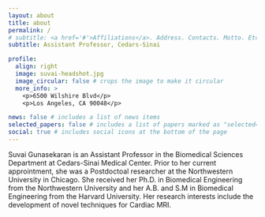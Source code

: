 ```yaml
---
layout: about
title: about
permalink: /
# subtitle: <a href='#'>Affiliations</a>. Address. Contacts. Motto. Etc.
subtitle: Assistant Professor, Cedars-Sinai

profile:
  align: right
  image: suvai-headshot.jpg
  image_circular: false # crops the image to make it circular
  more_info: >
    <p>6500 Wilshire Blvd</p>
    <p>Los Angeles, CA 90048</p>

news: false # includes a list of news items
selected_papers: false # includes a list of papers marked as "selected={true}"
social: true # includes social icons at the bottom of the page
---
```


Suvai Gunasekaran is an Assistant Professor in the Biomedical Sciences Department at Cedars-Sinai Medical Center. Prior to her current approintment, she was a Postdoctoal researcher at the Northwestern University in Chicago. She received her Ph.D. in Biomedical Engineering from the Northwestern University and her A.B. and S.M in Biomedical Engineering from the Harvard University. Her research interests include the development of novel techniques for Cardiac MRI.

<!-- She has published over 50 peer-reviewed articles in high-impact journals and has received numerous awards for her research. She is a member of the American Association for Cancer Research, the Society for Neuroscience, and the American Society for Cell Biology. She is also a reviewer for several scientific journals and has served on the editorial board of several journals. She is a co-founder of the biotechnology company, Suvai Therapeutics, which is developing novel therapeutics for cancer and neurodegenerative diseases. She is also a co-founder of the non-profit organization, Suvai Foundation, which is dedicated to promoting science education and research. She is passionate about science education and has taught numerous courses in biology, biochemistry, and molecular biology. She is also a mentor to several undergraduate and graduate students and postdoctoral fellows. She is committed to promoting diversity and inclusion in science and is actively involved in several initiatives to increase the representation of underrepresented minorities in science. She is also a strong -->
